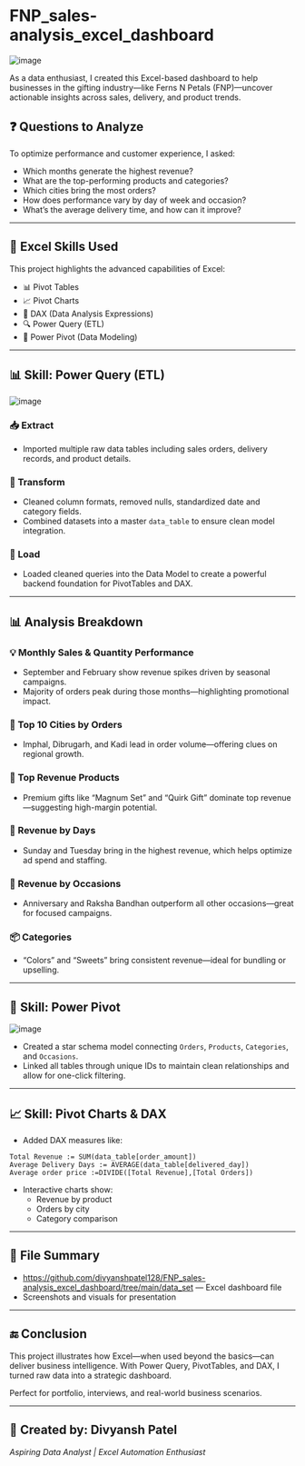 # FNP_sales-analysis_excel_dashboard
![image](https://github.com/user-attachments/assets/1721b30f-bc17-4cc3-86aa-07cd9bd78548)


As a data enthusiast, I created this Excel-based dashboard to help businesses in the gifting industry—like Ferns N Petals (FNP)—uncover actionable insights across sales, delivery, and product trends.

## ❓ Questions to Analyze

To optimize performance and customer experience, I asked:

- Which months generate the highest revenue?
- What are the top-performing products and categories?
- Which cities bring the most orders?
- How does performance vary by day of week and occasion?
- What’s the average delivery time, and how can it improve?

---

## 🧠 Excel Skills Used

This project highlights the advanced capabilities of Excel:

- 📊 Pivot Tables  
- 📈 Pivot Charts  
- 🧮 DAX (Data Analysis Expressions)  
- 🔍 Power Query (ETL)  
- 💪 Power Pivot (Data Modeling)

---

## 📊 Skill: Power Query (ETL)
![image](https://github.com/user-attachments/assets/6b4811a5-19bf-4b87-b217-f8230074907c)


### 📥 Extract

- Imported multiple raw data tables including sales orders, delivery records, and product details.

### 🔄 Transform

- Cleaned column formats, removed nulls, standardized date and category fields.
- Combined datasets into a master `data_table` to ensure clean model integration.

### 🔗 Load

- Loaded cleaned queries into the Data Model to create a powerful backend foundation for PivotTables and DAX.

---

## 📊 Analysis Breakdown

### 💡 Monthly Sales & Quantity Performance

- September and February show revenue spikes driven by seasonal campaigns.
- Majority of orders peak during those months—highlighting promotional impact.

### 📍 Top 10 Cities by Orders

- Imphal, Dibrugarh, and Kadi lead in order volume—offering clues on regional growth.

### 🎁 Top Revenue Products

- Premium gifts like “Magnum Set” and “Quirk Gift” dominate top revenue—suggesting high-margin potential.

### 📅 Revenue by Days

- Sunday and Tuesday bring in the highest revenue, which helps optimize ad spend and staffing.

### 🎉 Revenue by Occasions

- Anniversary and Raksha Bandhan outperform all other occasions—great for focused campaigns.

### 📦 Categories

- “Colors” and “Sweets” bring consistent revenue—ideal for bundling or upselling.

---

## 🧮 Skill: Power Pivot
![image](https://github.com/user-attachments/assets/df724d8c-4491-4042-b48b-1fc1c18ec15c)


- Created a star schema model connecting `Orders`, `Products`, `Categories`, and `Occasions`.
- Linked all tables through unique IDs to maintain clean relationships and allow for one-click filtering.

---

## 📈 Skill: Pivot Charts & DAX

- Added DAX measures like:
```dax
Total Revenue := SUM(data_table[order_amount])
Average Delivery Days := AVERAGE(data_table[delivered_day])
Average order price :=DIVIDE([Total Revenue],[Total Orders])
```

- Interactive charts show:
  - Revenue by product
  - Orders by city
  - Category comparison

---

## 📌 File Summary

- https://github.com/divyanshpatel128/FNP_sales-analysis_excel_dashboard/tree/main/data_set — Excel dashboard file  
- Screenshots and visuals for presentation

---

## 🔚 Conclusion

This project illustrates how Excel—when used beyond the basics—can deliver business intelligence. With Power Query, PivotTables, and DAX, I turned raw data into a strategic dashboard.

Perfect for portfolio, interviews, and real-world business scenarios.

---

## 👤 Created by: Divyansh Patel  
_Aspiring Data Analyst | Excel Automation Enthusiast_

